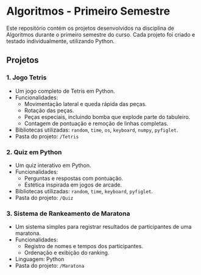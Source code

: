 # Algoritmos - Primeiro Semestre

Este repositório contém os projetos desenvolvidos na disciplina de Algoritmos durante o primeiro semestre do curso. Cada projeto foi criado e testado individualmente, utilizando Python.

## Projetos

### 1. Jogo Tetris
- Um jogo completo de Tetris em Python.
- Funcionalidades:
  - Movimentação lateral e queda rápida das peças.
  - Rotação das peças.
  - Peças especiais, incluindo bomba que explode parte do tabuleiro.
  - Contagem de pontuação e remoção de linhas completas.
- Bibliotecas utilizadas: `random`, `time`, `os`, `keyboard`, `numpy`, `pyfiglet`.
- Pasta do projeto: `/Tetris`

### 2. Quiz em Python
- Um quiz interativo em Python.
- Funcionalidades:
  - Perguntas e respostas com pontuação.
  - Estética inspirada em jogos de arcade.
- Bibliotecas utilizadas: `random`, `time`, `keyboard`, `pyfiglet`.
- Pasta do projeto: `/Quiz`

### 3. Sistema de Rankeamento de Maratona
- Um sistema simples para registrar resultados de participantes de uma maratona.
- Funcionalidades:
  - Registro de nomes e tempos dos participantes.
  - Ordenação e exibição do ranking.
- Linguagem: Python
- Pasta do projeto: `/Maratona`
